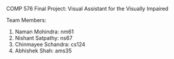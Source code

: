 COMP 576 Final Project: Visual Assistant for the Visually Impaired

Team Members: 
1. Naman Mohindra: nm61
2. Nishant Satpathy: ns67
3. Chinmayee Schandra: cs124
4. Abhishek Shah: ams35
